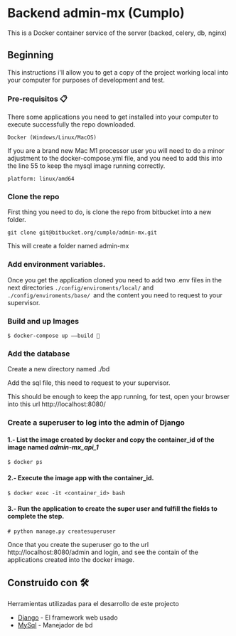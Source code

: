 # Backend admin-mx (Cumplo)

This is a Docker container service of the server (backed, celery, db, nginx)

## Beginning

This instructions i'll allow you to get a copy of the project working local into your computer for purposes of development and test.

### Pre-requisitos 📋

There some applications you need to get installed into your computer to execute successfully the repo downloaded.

```
Docker (Windows/Linux/MacOS)
```

If you are a brand new Mac M1 processor user you will need to do a minor adjustment to the docker-compose.yml file, and you need to add this into the line 55  to keep the mysql image running correctly.

```
platform: linux/amd64
```

### Clone the repo 

First thing you need to do, is clone the repo from bitbucket into a new folder.

```
git clone git@bitbucket.org/cumplo/admin-mx.git
```

This will create a folder named admin-mx


### Add environment variables.

Once you get the application cloned you need to add two .env files in the next directories  ```./config/enviroments/local/``` and ```./config/enviroments/base/ ```and the content you need to request to your supervisor.

### Build and up Images

```
$ docker-compose up ——build 🔧
```

### Add the database

Create a new directory named ./bd

Add the sql file, this need to request to your supervisor.

This should be enough to keep the app running, for test, open your browser into this url http://localhost:8080/

### Create a superuser to log into the admin of Django

#### 1.- List the image created by docker and copy the container_id of the image named ***admin-mx_api_1***

```
$ docker ps
```

#### 2.- Execute the image app with the container_id.

```
$ docker exec -it <container_id> bash
```

#### 3.- Run the application to create the super user and fulfill the fields to complete the step.


```
# python manage.py createsuperuser 
```

Once that you create the superuser go to the url http://localhost:8080/admin and login, and see the contain of the applications created into the docker image.

## Construido con 🛠️

Herramientas utilizadas para el desarrollo de este projecto

* [Django](https://www.djangoproject.com) - El framework web usado
* [MySql](https://hub.docker.com/_/mysql) - Manejador de bd



